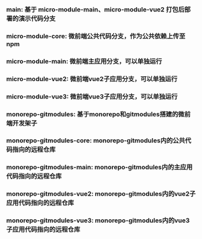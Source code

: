 ### main: 基于 micro-module-main、micro-module-vue2 打包后部署的演示代码分支

### micro-module-core: 微前端公共代码分支，作为公共依赖上传至npm

### micro-module-main: 微前端主应用分支，可以单独运行

### micro-module-vue2: 微前端vue2子应用分支，可以单独运行

### micro-module-vue3: 微前端vue3子应用分支，可以单独运行

### monorepo-gitmodules: 基于monorepo和gitmodules搭建的微前端开发架子

### monorepo-gitmodules-core: monorepo-gitmodules内的公共代码指向的远程仓库

### monorepo-gitmodules-main: monorepo-gitmodules内的主应用代码指向的远程仓库

### monorepo-gitmodules-vue2: monorepo-gitmodules内的vue2子应用代码指向的远程仓库

### monorepo-gitmodules-vue3: monorepo-gitmodules内的vue3子应用代码指向的远程仓库